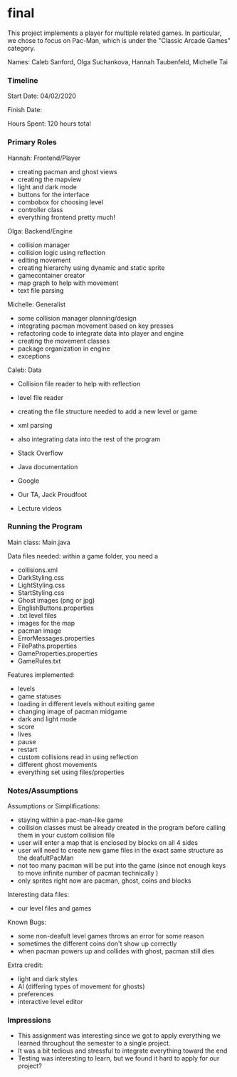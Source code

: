 final
====

This project implements a player for multiple related games. In particular, we chose to focus on Pac-Man, 
which is under the "Classic Arcade Games" category. 

Names: Caleb Sanford, Olga Suchankova, Hannah Taubenfeld, Michelle Tai


### Timeline

Start Date: 04/02/2020

Finish Date: 

Hours Spent: 120 hours total

### Primary Roles
Hannah: Frontend/Player
* creating pacman and ghost views
* creating the mapview
* light and dark mode
* buttons for the interface
* combobox for choosing level 
* controller class
* everything frontend pretty much!

Olga: Backend/Engine
* collision manager
* collision logic using reflection
* editing movement 
* creating hierarchy using dynamic and static sprite
* gamecontainer creator
* map graph to help with movement 
* text file parsing

Michelle: Generalist
* some collision manager planning/design
* integrating pacman movement based on key presses
* refactoring code to integrate data into player and engine
* creating the movement classes 
* package organization in engine
* exceptions

Caleb: Data
* Collision file reader to help with reflection 
* level file reader
* creating the file structure needed to add a new level or game
* xml parsing
* also integrating data into the rest of the program


* Stack Overflow
* Java documentation 
* Google
* Our TA, Jack Proudfoot
* Lecture videos


### Running the Program

Main class: Main.java

Data files needed: 
within a game folder, you need a
* collisions.xml
* DarkStyling.css
* LightStyling.css
* StartStyling.css
* Ghost images (png or jpg)
* EnglishButtons.properties
* .txt level files
* images for the map
* pacman image
* ErrorMessages.properties
* FilePaths.properties
* GameProperties.properties
* GameRules.txt

Features implemented:
* levels
* game statuses
* loading in different levels without exiting game
* changing image of pacman midgame
* dark and light mode
* score
* lives
* pause
* restart
* custom collisions read in using reflection 
* different ghost movements
* everything set using files/properties


### Notes/Assumptions

Assumptions or Simplifications:
* staying within a pac-man-like game
* collision classes must be already created in the program before calling them in your
custom collision file
* user will enter a map that is enclosed by blocks on all 4 sides
* user will need to create new game files in the exact same structure as the deafultPacMan
* not too many pacman will be put into the game (since not enough keys to move infinite number of pacman technically
)
* only sprites right now are pacman, ghost, coins and blocks

Interesting data files:
* our level files and games

Known Bugs: 
* some non-deafult level games throws an error for some reason
* sometimes the different coins don't show up correctly
* when pacman powers up and collides with ghost, pacman still dies

Extra credit:
* light and dark styles
* AI (differing types of movement for ghosts)
* preferences
* interactive level editor


### Impressions
* This assignment was interesting since we got to apply everything we learned throughout the 
semester to a single project. 
* It was a bit tedious and stressful to integrate everything toward the end
* Testing was interesting to learn, but we found it hard to apply for our project?


